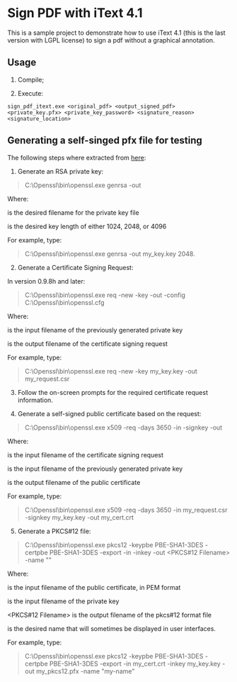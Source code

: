 # Sign PDF with iText 4.1

This is a sample project to demonstrate how to use iText 4.1 (this is the last version with LGPL license) to sign a pdf without a graphical annotation.

## Usage

1. Compile;

2. Execute:

```
sign_pdf_itext.exe <original_pdf> <output_signed_pdf> <private_key.pfx> <private_key_password> <signature_reason> <signature_location>
```

## Generating a self-singed pfx file for testing

The following steps where extracted from [here](https://stackoverflow.com/questions/20445365/create-pkcs12-file-with-self-signed-certificate-via-openssl-in-windows-for-my-a):

1. Generate an RSA private key:

>C:\Openssl\bin\openssl.exe genrsa -out <Key Filename> <Key Size>

Where:

<Key Filename> is the desired filename for the private key file

<Key Size> is the desired key length of either 1024, 2048, or 4096

For example, type:

>C:\Openssl\bin\openssl.exe genrsa -out my_key.key 2048.

2. Generate a Certificate Signing Request:

In version 0.9.8h and later:

>C:\Openssl\bin\openssl.exe req -new -key <Key Filename> -out <Request Filename> -config C:\Openssl\bin\openssl.cfg

Where:

<Key Filename> is the input filename of the previously generated private key

<Request Filename> is the output filename of the certificate signing request

For example, type:

>C:\Openssl\bin\openssl.exe req -new -key my_key.key -out my_request.csr

3. Follow the on-screen prompts for the required certificate request information.

4. Generate a self-signed public certificate based on the request:

>C:\Openssl\bin\openssl.exe x509 -req -days 3650 -in <Request Filename> -signkey <Key Filename> -out <Certificate Filename>

Where:

<Request Filename> is the input filename of the certificate signing request

<Key Filename> is the input filename of the previously generated private key

<Certificate Filename> is the output filename of the public certificate

For example, type:

>C:\Openssl\bin\openssl.exe x509 -req -days 3650 -in my_request.csr -signkey my_key.key -out my_cert.crt

5. Generate a PKCS#12 file:

>C:\Openssl\bin\openssl.exe pkcs12 -keypbe PBE-SHA1-3DES -certpbe PBE-SHA1-3DES -export -in <Public Certificate Filename> -inkey <Private Key Filename> -out <PKCS#12 Filename> -name "<Display Name>"

Where:

<Public Certificate Filename> is the input filename of the public certificate, in PEM format

<Private Key Filename> is the input filename of the private key

<PKCS#12 Filename> is the output filename of the pkcs#12 format file

<Display Name> is the desired name that will sometimes be displayed in user interfaces.

For example, type:

>C:\Openssl\bin\openssl.exe pkcs12 -keypbe PBE-SHA1-3DES -certpbe PBE-SHA1-3DES -export -in my_cert.crt -inkey my_key.key -out my_pkcs12.pfx -name "my-name"

